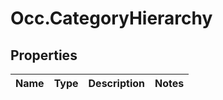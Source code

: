 # Occ.CategoryHierarchy

## Properties
Name | Type | Description | Notes
------------ | ------------- | ------------- | -------------


